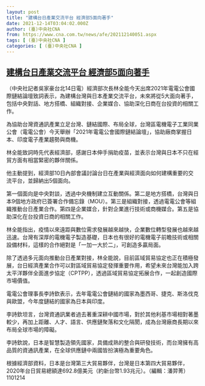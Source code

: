 ```yaml
---
layout: post
title: "建構台日產業交流平台 經濟部5面向著手"
date: 2021-12-14T03:04:02.000Z
author: (臺)中央社CNA
from: https://www.cna.com.tw/news/afe/202112140051.aspx
tags: [ (臺)中央社CNA ]
categories: [ (臺)中央社CNA ]
---
```

<!--1639451042000-->
[建構台日產業交流平台 經濟部5面向著手](https://www.cna.com.tw/news/afe/202112140051.aspx)
------

<div>
<div></div><div><p>（中央社記者吳家豪台北14日電）經濟部次長林全能今天出席2021年電電公會國際鏈結論壇致詞表示，為建構台灣與日本產業交流平台，未來將從5大面向著手，包括中央對話、地方搭橋、組織對接、企業媒合、協助深化日商在台投資的相關工作。</p><p>為協助台灣資通訊產業立足台灣、鏈結國際、布局全球，台灣區電機電子工業同業公會（電電公會）今天舉辦「2021年電電公會國際鏈結論壇」，協助廠商掌握日本、印度電子產業趨勢與商機。</p><p>林全能致詞時先代表經濟部，感謝日本伸手捐助疫苗，並表示台灣與日本不只在經貿方面有相當緊密的夥伴關係。</p><p>他主動提到，經濟部10日內部會議討論台日在產業與經濟面向如何建構重要的交流平台，並歸納出5個面向。</p><p>第一個面向是中央對談，透過中央機制建立互動關係。第二是地方搭橋，台灣與日本9個地方政府已簽署合作備忘錄（MOU）。第三是組織對接，透過電電公會等組織推動台日產業合作。第四是企業媒合，針對企業進行技術或商機媒合。第五是協助深化在台投資日商的相關工作。</p><p>林全能指出，疫情以來遠距與數位需求發展越來越快，企業數位轉型發展也越來越迅速。台灣有深厚的電機電子製造基礎，日本也有很好的電機電子前瞻技術或相關設備材料，這樣的合作絕對是「一加一大於二」，可創造多贏局面。</p><p>除了透過多元面向推動台日產業對接，林全能說，目前區域貿易協定也正在積極發展，台日經濟產業合作可以對區域貿易協定發揮重要作用，希望未來台灣能加入跨太平洋夥伴全面進步協定（CPTPP），透過區域貿易協定拓展合作，一起創造國際市場價值。</p><p>電電公會理事長李詩欽表示，去年電電公會鏈結的國家為墨西哥、捷克、斯洛伐克與歐盟，今年度鏈結的國家為日本與印度。</p><p>李詩欽坦言，台灣資通訊業者過去著重深耕中國市場，對於其他利基市場相對著墨較少，再加上距離、人才、語言、供應鏈聚落和文化隔閡，成為台灣廠商長期以來布局全球市場的障礙。</p><p>李詩欽說，日本是智慧製造領先國家，具備成熟的整合與研發技術，而台灣擁有高品質的資通訊產業，在全球供應鏈中兩國皆扮演極為重要角色。</p><p>根據經濟部資料，日本是台灣第三大貿易夥伴，台灣是日本第四大貿易夥伴，2020年台日貿易總額達692.8億美元（約新台幣1.93兆元）。（編輯：潘羿菁）1101214</p></div>
</div>
